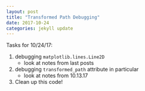 ```yaml
---
layout: post
title: "Transformed Path Debugging"
date: 2017-10-24
categories: jekyll update
---
```


Tasks for 10/24/17:
1. debugging `matplotlib.lines.Line2D`
    * look at notes from last posts
2. debugging `transformed_path` attribute in particular
    * look at notes from 10.13.17
3. Clean up this code!  
